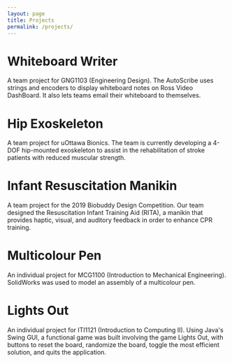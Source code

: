 ```yaml
---
layout: page
title: Projects
permalink: /projects/
---
```


# Whiteboard Writer
A team project for GNG1103 (Engineering Design). The AutoScribe uses strings and encoders to display whiteboard notes on Ross Video DashBoard. It also lets teams email their whiteboard to themselves.
# Hip Exoskeleton
A team project for uOttawa Bionics. The team is currently developing a 4-DOF hip-mounted exoskeleton to assist in the rehabilitation of stroke patients with reduced muscular strength.
# Infant Resuscitation Manikin
A team project for the 2019 Biobuddy Design Competition. Our team designed the Resuscitation Infant Training Aid (RITA), a manikin that provides haptic, visual, and auditory feedback in order to enhance CPR training.
# Multicolour Pen
An individual project for MCG1100 (Introduction to Mechanical Engineering). SolidWorks was used to model an assembly of a multicolour pen.
# Lights Out
An individual project for ITI1121 (Introduction to Computing II). Using Java's Swing GUI, a functional game was built involving the game Lights Out, with buttons to reset the board, randomize the board, toggle the most efficient solution, and quits the application.